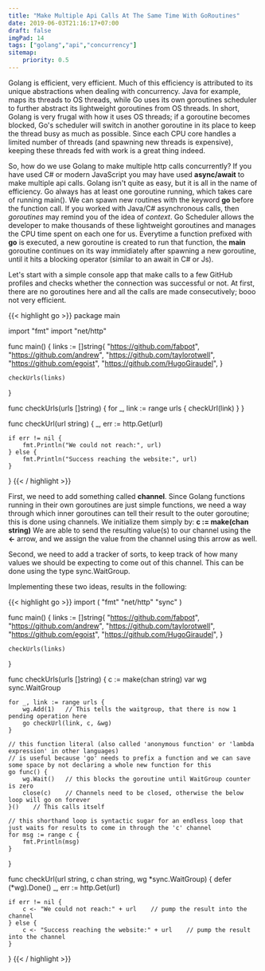 ```yaml
---
title: "Make Multiple Api Calls At The Same Time With GoRoutines"
date: 2019-06-03T21:16:17+07:00
draft: false
imgPad: 14
tags: ["golang","api","concurrency"]
sitemap:
    priority: 0.5
---
```


Golang is efficient, very efficient. Much of this efficiency is attributed to its unique abstractions when dealing with concurrency. Java for example, maps its threads to OS threads, while Go uses its own goroutines scheduler to further abstract its lightweight goroutines from OS threads. In short, Golang is very frugal with how it uses OS threads; if a goroutine becomes blocked, Go's scheduler will switch in another goroutine in its place to keep the thread busy as much as possible. Since each CPU core handles a limited number of threads (and spawning new threads is expensive), keeping these threads fed with work is a great thing indeed. 

So, how do we use Golang to make multiple http calls concurrently? If you have used C# or modern JavaScript you may have used **async/await** to make multiple api calls. Golang isn't quite as easy, but it is all in the name of efficiency. Go always has at least one goroutine running, which takes care of running main(). We can spawn new routines with the keyword **go** before the function call. If you worked with Java/C# asynchronous calls, then *goroutines* may remind you of the idea of *context*. Go Scheduler allows the developer to make thousands of these lightweight goroutines and manages the CPU time spent on each one for us. Everytime a function prefixed with **go** is executed, a new goroutine is created to run that function, the **main** goroutine continues on its way immidiately after spawning a new goroutine, until it hits a blocking operator (similar to an await in C# or Js). 


Let's start with a simple console app that make calls to a few GitHub profiles and checks whether the connection was successful or not. At first, there are no goroutines here and all the calls are made consecutively; booo not very efficient. 

{{< highlight go >}}
package main

import "fmt"
import "net/http"

func main() {
	links := []string{
		"https://github.com/fabpot",
		"https://github.com/andrew",
		"https://github.com/taylorotwell",
		"https://github.com/egoist",
		"https://github.com/HugoGiraudel",
	}

	checkUrls(links)
}

func checkUrls(urls []string) {
	for _, link := range urls {
		checkUrl(link)
	}
}

func checkUrl(url string) {
	_, err := http.Get(url)

	if err != nil {
		fmt.Println("We could not reach:", url)
	} else {
		fmt.Println("Success reaching the website:", url)
	}
}
{{< / highlight >}}

First, we need to add something called **channel**. Since Golang functions running in their own goroutines are just simple functions, we need a way through which inner goroutines can tell their result to the outer goroutine; this is done using channels. We initialize them simply by: **c := make(chan string)**
We are able to send the resulting value(s) to our channel using the **<-** arrow, and we assign the value from the channel using this arrow as well. 

Second, we need to add a tracker of sorts, to keep track of how many values we should be expecting to come out of this channel. This can be done using the type sync.WaitGroup.

Implementing these two ideas, results in the following: 

{{< highlight go >}}
import (
	"fmt"
	"net/http"
	"sync"
)

func main() {
	links := []string{
		"https://github.com/fabpot",
		"https://github.com/andrew",
		"https://github.com/taylorotwell",
		"https://github.com/egoist",
		"https://github.com/HugoGiraudel",
	}

	checkUrls(links)
}

func checkUrls(urls []string) {
	c := make(chan string)
	var wg sync.WaitGroup

	for _, link := range urls {
		wg.Add(1)   // This tells the waitgroup, that there is now 1 pending operation here
		go checkUrl(link, c, &wg)
	}

    // this function literal (also called 'anonymous function' or 'lambda expression' in other languages)
    // is useful because 'go' needs to prefix a function and we can save some space by not declaring a whole new function for this
	go func() {
		wg.Wait()	// this blocks the goroutine until WaitGroup counter is zero
		close(c)    // Channels need to be closed, otherwise the below loop will go on forever
	}()    // This calls itself

    // this shorthand loop is syntactic sugar for an endless loop that just waits for results to come in through the 'c' channel
	for msg := range c {
		fmt.Println(msg)
	}
}

func checkUrl(url string, c chan string, wg *sync.WaitGroup) {
	defer (*wg).Done()
	_, err := http.Get(url)

	if err != nil {
		c <- "We could not reach:" + url    // pump the result into the channel
	} else {
		c <- "Success reaching the website:" + url    // pump the result into the channel
	}
}
{{< / highlight >}}


